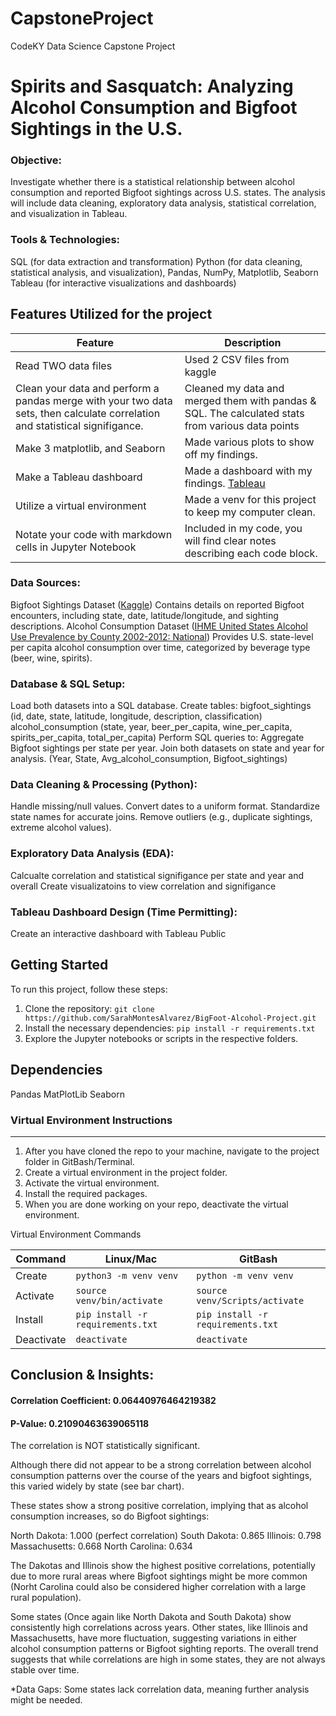 # CapstoneProject
CodeKY Data Science Capstone Project

# Spirits and Sasquatch: Analyzing Alcohol Consumption and Bigfoot Sightings in the U.S.

### Objective:
Investigate whether there is a statistical relationship between alcohol consumption and reported Bigfoot sightings across U.S. states. The analysis will include data cleaning, exploratory data analysis, statistical correlation, and visualization in Tableau.

### Tools & Technologies:
SQL (for data extraction and transformation)
Python (for data cleaning, statistical analysis, and visualization), Pandas, NumPy, Matplotlib, Seaborn
Tableau (for interactive visualizations and dashboards)

## Features Utilized for the project

  | Feature        | Description                           |
  |----------------|---------------------------------------|
  | Read TWO data files| Used 2 CSV files from kaggle          |
  | Clean your data and perform a pandas merge with your two data sets, then calculate correlation and statistical signifigance.      | Cleaned my data and merged them with pandas & SQL. The calculated stats from various data points |
  | Make 3 matplotlib, and Seaborn| Made various plots to show off my findings. |
  | Make a Tableau dashboard      | Made a dashboard with my findings. [Tableau](https://public.tableau.com/authoring/SpiritsandSasquatchAnalyzingAlcoholConsumptionandBigfootSightingsintheU_S_/Dashboard1#1) |
  | Utilize a virtual environment      | Made a venv for this project to keep my computer clean. |
  | Notate your code with markdown cells in Jupyter Notebook | Included in my code, you will find clear notes describing each code block. |


### Data Sources:
Bigfoot Sightings Dataset ([Kaggle](https://www.kaggle.com/datasets/josephvm/bigfoot-sightings-data))
Contains details on reported Bigfoot encounters, including state, date, latitude/longitude, and sighting descriptions.
Alcohol Consumption Dataset ([IHME United States Alcohol Use Prevalence by County 2002-2012: National](https://ghdx.healthdata.org/sites/default/files/record-attached-files/IHME_USA_COUNTY_ALCOHOL_USE_PREVALENCE_2002_2012_NATIONAL.zip))
Provides U.S. state-level per capita alcohol consumption over time, categorized by beverage type (beer, wine, spirits).

### Database & SQL Setup:
Load both datasets into a SQL database.
Create tables:
bigfoot_sightings (id, date, state, latitude, longitude, description, classification)
alcohol_consumption (state, year, beer_per_capita, wine_per_capita, spirits_per_capita, total_per_capita)
Perform SQL queries to:
Aggregate Bigfoot sightings per state per year.
Join both datasets on state and year for analysis. (Year, State, Avg_alcohol_consumption, Bigfoot_sightings)

### Data Cleaning & Processing (Python):
Handle missing/null values.
Convert dates to a uniform format.
Standardize state names for accurate joins.
Remove outliers (e.g., duplicate sightings, extreme alcohol values).

### Exploratory Data Analysis (EDA):
Calcualte correlation and statistical signifigance per state and year and overall
Create visualizatoins to view correlation and signifigance

### Tableau Dashboard Design (Time Permitting):

Create an interactive dashboard with Tableau Public

## Getting Started

To run this project, follow these steps:

1. Clone the repository: `git clone https://github.com/SarahMontesAlvarez/BigFoot-Alcohol-Project.git`
2. Install the necessary dependencies: `pip install -r requirements.txt`
3. Explore the Jupyter notebooks or scripts in the respective folders.

## Dependencies

Pandas
MatPlotLib
Seaborn

###  Virtual Environment Instructions
---
1. After you have cloned the repo to your machine, navigate to the project 
folder in GitBash/Terminal.
1. Create a virtual environment in the project folder. 
1. Activate the virtual environment.
1. Install the required packages. 
1. When you are done working on your repo, deactivate the virtual environment.

Virtual Environment Commands

| Command | Linux/Mac | GitBash |
|---------|-----------|---------|
| Create | `python3 -m venv venv` | `python -m venv venv` |
| Activate | `source venv/bin/activate` | `source venv/Scripts/activate` |
| Install | `pip install -r requirements.txt` | `pip install -r requirements.txt` |
| Deactivate | `deactivate` | `deactivate` |

## Conclusion & Insights:

#### Correlation Coefficient: 0.06440976464219382

#### P-Value: 0.21090463639065118

The correlation is NOT statistically significant.

Although there did not appear to be a strong correlation between alcohol consumption patterns over the course of the years and bigfoot sightings, this varied widely by state (see bar chart). 

These states show a strong positive correlation, implying that as alcohol consumption increases, so do Bigfoot sightings:

North Dakota: 1.000 (perfect correlation)
South Dakota: 0.865
Illinois: 0.798
Massachusetts: 0.668
North Carolina: 0.634

The Dakotas and Illinois show the highest positive correlations, potentially due to more rural areas where Bigfoot sightings might be more common (Norht Carolina could also be considered higher correlation with a large rural population).

Some states (Once again like North Dakota and South Dakota) show consistently high correlations across years.
Other states, like Illinois and Massachusetts, have more fluctuation, suggesting variations in either alcohol consumption patterns or Bigfoot sighting reports.
The overall trend suggests that while correlations are high in some states, they are not always stable over time.

*Data Gaps: Some states lack correlation data, meaning further analysis might be needed.
